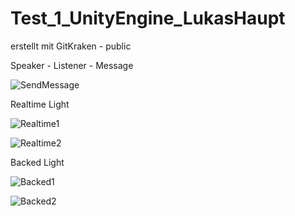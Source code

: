 # Test_1_UnityEngine_LukasHaupt

erstellt mit GitKraken - public


Speaker - Listener - Message

![SendMessage](https://github.com/LJHolmes/Test_1_UnityEngine_LukasHaupt/assets/106515155/b39497ba-b739-435a-aaad-47e549876f42)

Realtime Light

![Realtime1](https://github.com/LJHolmes/Test_1_UnityEngine_LukasHaupt/assets/106515155/ccf36e79-365d-4261-ae0c-59dc6f7d79c3)

![Realtime2](https://github.com/LJHolmes/Test_1_UnityEngine_LukasHaupt/assets/106515155/1b361f7e-d2c8-41a5-83a7-7a929909e63f)


Backed Light

![Backed1](https://github.com/LJHolmes/Test_1_UnityEngine_LukasHaupt/assets/106515155/7d5d39fc-bf5e-4331-96e3-94074a7f435d)

![Backed2](https://github.com/LJHolmes/Test_1_UnityEngine_LukasHaupt/assets/106515155/fb80eabb-1b9e-464c-864d-bb3f7a4a3eef)
